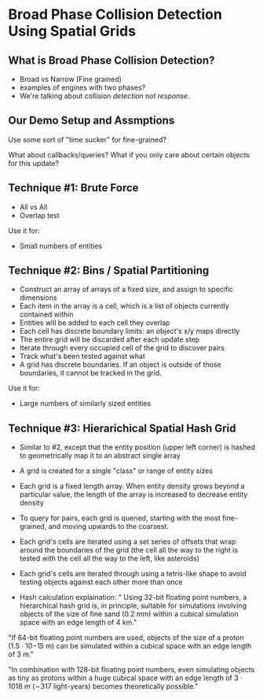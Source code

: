 
Broad Phase Collision Detection Using Spatial Grids
===================================================

## What is Broad Phase Collision Detection?

* Broad vs Narrow (Fine grained)
* examples of engines with two phases? 
* We're talking about collision _detection_ not _response_.

## Our Demo Setup and Assmptions

Use some sort of "time sucker" for fine-grained?

What about callbacks/queries? What if you only care about certain objects for this update?

## Technique #1: Brute Force

* All vs All
* Overlap test

Use it for:

* Small numbers of entities

## Technique #2: Bins / Spatial Partitioning 

* Construct an array of arrays of a fixed size, and assign to specific dimensions
* Each item in the array is a cell, which is a list of objects currently contained within
* Entities will be added to each cell they overlap
* Each cell has discrete boundary limits: an object's x/y maps directly
* The entire grid will be discarded after each update step
* Iterate through every occupied cell of the grid to discover pairs
* Track what's been tested against what
* A grid has discrete boundaries. If an object is outside of those boundaries, it cannot be tracked in the grid.

Use it for:

* Large numbers of similarly sized entities

## Technique #3: Hierarichical Spatial Hash Grid

* Similar to #2, except that the entity position (upper left corner) is hashed to geometrically map it to an abstract single array
* A grid is created for a single "class" or range of entity sizes
* Each grid is a fixed length array. When entity density grows beyond a particular value, the length of the array is increased to decrease entity density
* To query for pairs, each grid is queried, starting with the most fine-grained, and moving upwards to the coarsest.
* Each grid's cells are iterated using a set series of offsets that wrap around the boundaries of the grid (the cell all the way to the right is tested with the cell all the way to the left, like asteroids)
* Each grid's cells are iterated through using a tetris-like shape to avoid testing objects against each other more than once

* Hash calculation explaination: 
" Using 32-bit floating point numbers, a hierarchical hash grid is, in principle, suitable for simulations involving objects of the size of fine sand (0.2 mm) within a cubical simulation space with an edge length of 4 km."

"If 64-bit floating point numbers are used, objects of the size of a proton (1.5 · 10−15 m) can be simulated within a cubical space with an edge length of 3 m."

"In combination with 128-bit floating point numbers, even simulating objects as tiny as protons within a huge cubical space with an edge length of 3 · 1018 m (∼317 light-years) becomes theoretically possible."


